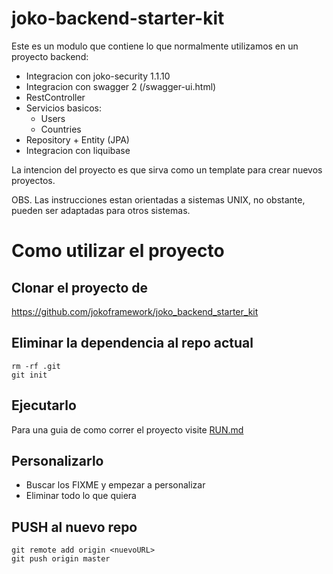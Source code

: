 # joko-backend-starter-kit
Este es un modulo que contiene lo que normalmente utilizamos en un proyecto 
backend:
* Integracion con joko-security 1.1.10
* Integracion con swagger 2 (/swagger-ui.html)
* RestController
* Servicios basicos:
    * Users
    * Countries
* Repository + Entity (JPA)
* Integracion con liquibase

La intencion del proyecto es que sirva como un template para crear nuevos 
proyectos.

OBS. Las instrucciones estan orientadas a sistemas UNIX, no obstante, pueden ser adaptadas para otros sistemas.

# Como utilizar el proyecto
## Clonar el proyecto de
https://github.com/jokoframework/joko_backend_starter_kit

## Eliminar la dependencia al repo actual
```
rm -rf .git
git init
``` 

## Ejecutarlo
Para una guia de como correr el proyecto visite [RUN.md](RUN.md)

## Personalizarlo
* Buscar los FIXME y empezar a personalizar
* Eliminar todo lo que quiera

## PUSH al nuevo repo
```
git remote add origin <nuevoURL>
git push origin master
```


